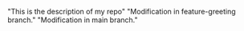 "This is the description of my repo" 
"Modification in feature-greeting branch."
"Modification in main branch."